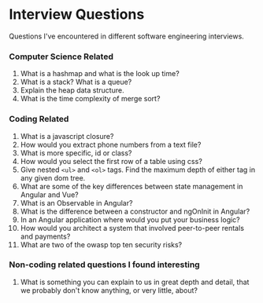# Interview Questions
Questions I've encountered in different software engineering interviews.

### Computer Science Related
1. What is a hashmap and what is the look up time?
2. What is a stack? What is a queue?
3. Explain the heap data structure.
4. What is the time complexity of merge sort?

### Coding Related
1. What is a javascript closure?
2. How would you extract phone numbers from a text file?
3. What is more specific, id or class?
4. How would you select the first row of a table using css?
5. Give nested `<ul>` and `<ol>` tags. Find the maximum depth of either tag in any given dom tree.
6. What are some of the key differences between state management in Angular and Vue?
7. What is an Observable in Angular?
8. What is the difference between a constructor and ngOnInit in Angular?
9. In an Angular application where would you put your business logic?
10. How would you architect a system that involved peer-to-peer rentals and payments?
11. What are two of the owasp top ten security risks?

### Non-coding related questions I found interesting
1. What is something you can explain to us in great depth and detail, that we probably don't know anything, or very little, about?
